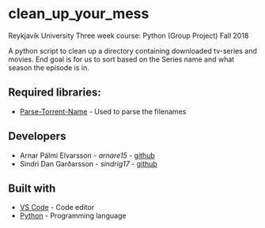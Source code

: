 # clean_up_your_mess
Reykjavík University
Three week course: Python (Group Project)
Fall 2018

A python script to clean up a directory containing downloaded tv-series and movies.
End goal is for us to sort based on the Series name and what season the episode is in.

## Required libraries:
* [Parse-Torrent-Name](https://github.com/divijbindlish/parse-torrent-name#parse-torrent-name-) - Used to parse the filenames

## Developers
* Arnar Pálmi Elvarsson - *arnare15* - [github](https://github.com/arnarish)
* Sindri Dan Garðarsson - *sindrig17* - [github](https://github.com/sindridan)

## Built with
* [VS Code](https://code.visualstudio.com/Download) - Code editor
* [Python](https://www.python.org/) - Programming language

